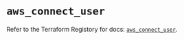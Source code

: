 # `aws_connect_user`

Refer to the Terraform Registory for docs: [`aws_connect_user`](https://registry.terraform.io/providers/hashicorp/aws/5.17.0/docs/resources/connect_user).
